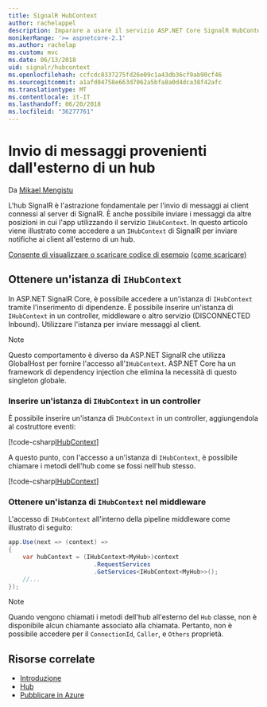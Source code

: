 ```yaml
---
title: SignalR HubContext
author: rachelappel
description: Imparare a usare il servizio ASP.NET Core SignalR HubContext per l'invio di notifiche ai client all'esterno di un hub.
monikerRange: '>= aspnetcore-2.1'
ms.author: rachelap
ms.custom: mvc
ms.date: 06/13/2018
uid: signalr/hubcontext
ms.openlocfilehash: ccfcdc8337275fd26e09c1a43db36cf9ab90cf46
ms.sourcegitcommit: a1afd04758e663d7062a5bfa8a0d4dca38f42afc
ms.translationtype: MT
ms.contentlocale: it-IT
ms.lasthandoff: 06/20/2018
ms.locfileid: "36277761"
---
```

# <a name="send-messages-from-outside-a-hub"></a>Invio di messaggi provenienti dall'esterno di un hub

Da [Mikael Mengistu](https://twitter.com/MikaelM_12)

L'hub SignalR è l'astrazione fondamentale per l'invio di messaggi ai client connessi al server di SignalR. È anche possibile inviare i messaggi da altre posizioni in cui l'app utilizzando il servizio `IHubContext`. In questo articolo viene illustrato come accedere a un `IHubContext` di SignalR per inviare notifiche ai client all'esterno di un hub.

[Consente di visualizzare o scaricare codice di esempio](https://github.com/aspnet/Docs/tree/master/aspnetcore/signalr/hubcontext/sample/) [(come scaricare)](xref:tutorials/index#how-to-download-a-sample)

## <a name="get-an-instance-of-ihubcontext"></a>Ottenere un'istanza di `IHubContext`

In ASP.NET SignalR Core, è possibile accedere a un'istanza di `IHubContext` tramite l'inserimento di dipendenze. È possibile inserire un'istanza di `IHubContext` in un controller, middleware o altro servizio (DISCONNECTED Inbound). Utilizzare l'istanza per inviare messaggi al client.

> [!NOTE]
> Questo comportamento è diverso da ASP.NET SignalR che utilizza GlobalHost per fornire l'accesso all'`IHubContext`. ASP.NET Core ha un framework di dependency injection che elimina la necessità di questo singleton globale.

### <a name="inject-an-instance-of-ihubcontext-in-a-controller"></a>Inserire un'istanza di `IHubContext` in un controller

È possibile inserire un'istanza di `IHubContext` in un controller, aggiungendola al costruttore eventi:

[!code-csharp[IHubContext](hubcontext/sample/Controllers/HomeController.cs?range=12-19,57)]

A questo punto, con l'accesso a un'istanza di `IHubContext`, è possibile chiamare i metodi dell'hub come se fossi nell'hub stesso.

[!code-csharp[IHubContext](hubcontext/sample/Controllers/HomeController.cs?range=21-25)]

### <a name="get-an-instance-of-ihubcontext-in-middleware"></a>Ottenere un'istanza di `IHubContext` nel middleware

L'accesso di `IHubContext` all'interno della pipeline middleware come illustrato di seguito:

```csharp
app.Use(next => (context) =>
{
    var hubContext = (IHubContext<MyHub>)context
                        .RequestServices
                        .GetServices<IHubContext<MyHub>>();
    //...
});
```

> [!NOTE]
> Quando vengono chiamati i metodi dell'hub all'esterno del `Hub` classe, non è disponibile alcun chiamante associato alla chiamata. Pertanto, non è possibile accedere per il `ConnectionId`, `Caller`, e `Others` proprietà.

## <a name="related-resources"></a>Risorse correlate

* [Introduzione](xref:tutorials/signalr)
* [Hub](xref:signalr/hubs)
* [Pubblicare in Azure](xref:signalr/publish-to-azure-web-app)
